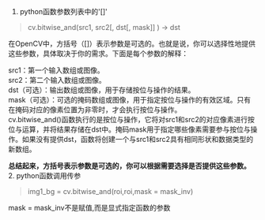 1. python函数参数列表中的'[]'
>cv.bitwise_and(src1, src2[, dst[, mask]]	) ->	dst

在OpenCV中，方括号（[]）表示参数是可选的。也就是说，你可以选择性地提供这些参数，具体取决于你的需求。下面是每个参数的解释：

src1：第一个输入数组或图像。  
src2：第二个输入数组或图像。  
dst（可选）：输出数组或图像，用于存储按位与操作的结果。  
mask（可选）：可选的掩码数组或图像，用于指定按位与操作的有效区域。只有在掩码对应的像素位置为非零时，才会执行按位与操作。  
cv.bitwise_and()函数执行的是按位与操作，它将对src1和src2的对应像素进行按位与运算，并将结果存储在dst中。掩码mask用于指定哪些像素需要参与按位与操作。如果没有提供dst，函数将创建一个与src1和src2具有相同形状和数据类型的新数组。  

**总结起来，方括号表示参数是可选的，你可以根据需要选择是否提供这些参数。**  
2. python函数调用传参
>img1_bg = cv.bitwise_and(roi,roi,mask = mask_inv)  

mask = mask_inv不是赋值,而是显式指定函数的参数  
